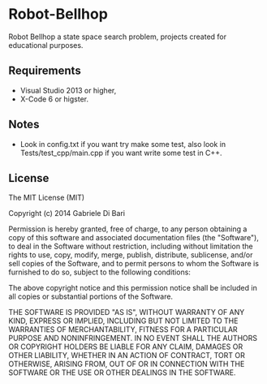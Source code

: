 # Robot-Bellhop
Robot Bellhop a state space search problem, projects created for educational purposes.

## Requirements

* Visual Studio 2013 or higher,
* X-Code 6 or higster.

## Notes

* Look in config.txt if you want try make some test,
  also look in Tests/test_cpp/main.cpp if you want write some test in C++.

## License

The MIT License (MIT)

Copyright (c) 2014 Gabriele Di Bari

Permission is hereby granted, free of charge, to any person obtaining a copy
of this software and associated documentation files (the "Software"), to deal
in the Software without restriction, including without limitation the rights
to use, copy, modify, merge, publish, distribute, sublicense, and/or sell
copies of the Software, and to permit persons to whom the Software is
furnished to do so, subject to the following conditions:

The above copyright notice and this permission notice shall be included in all
copies or substantial portions of the Software.

THE SOFTWARE IS PROVIDED "AS IS", WITHOUT WARRANTY OF ANY KIND, EXPRESS OR
IMPLIED, INCLUDING BUT NOT LIMITED TO THE WARRANTIES OF MERCHANTABILITY,
FITNESS FOR A PARTICULAR PURPOSE AND NONINFRINGEMENT. IN NO EVENT SHALL THE
AUTHORS OR COPYRIGHT HOLDERS BE LIABLE FOR ANY CLAIM, DAMAGES OR OTHER
LIABILITY, WHETHER IN AN ACTION OF CONTRACT, TORT OR OTHERWISE, ARISING FROM,
OUT OF OR IN CONNECTION WITH THE SOFTWARE OR THE USE OR OTHER DEALINGS IN THE
SOFTWARE.
